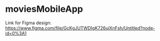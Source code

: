 # moviesMobileApp

Link for Figma design:
https://www.figma.com/file/GcKgJUTWDIgK726ujXnFsh/Untitled?node-id=0%3A1
